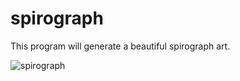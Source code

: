 # spirograph

This program will generate a beautiful spirograph art.


![spirograph](https://user-images.githubusercontent.com/82333746/132570057-8ae7f881-cf37-45b1-a1e3-f0598aaa1e0a.JPG)

